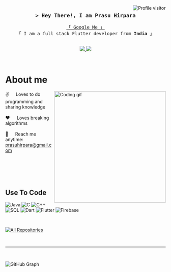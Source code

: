 <a href="https://komarev.com/ghpvc/?username=alsiam">
  <img align="right" src="https://komarev.com/ghpvc/?username=PrasuHirapara&label=Visitors&color=0e75b6&style=flat" alt="Profile visitor" />
</a>

<!-- Intro  -->
<h3 align="center">
        <samp>&gt; Hey There!, I am Prasu Hirpara
        </samp>
</h3>


<p align="center"> 
  <samp>
    <a href="https://www.google.com/search?q=Prasu Hirpara">「 Google Me 」</a>
    <br>
    「 I am a full stack Flutter developer from <b>India</b> 」
    <br>
    <br>
  </samp>
</p>

<p align="center">
 <a href="https://www.linkedin.com/in/prasu-hirpara-130575247/" target="_blank">
  <img src="https://img.shields.io/badge/LinkedIn-0077B5?style=for-the-badge&logo=linkedin&logoColor=white" />
 </a>
 <a href="https://www.instagram.com/prasu_hirpara/" target="_blank">
  <img src="https://img.shields.io/badge/Instagram-fe4164?style=for-the-badge&logo=instagram&logoColor=white"  />
 </a> 
</p>
<br />

<!-- About Section -->
 # About me
 
<p>
 <img align="right" width="350" src="/assets/programmer.gif" alt="Coding gif" />
  
 ✌️ &emsp; Loves to do programming and sharing knowledge <br/><br/>
 ❤️ &emsp; Loves breaking algorithms<br/><br/>
 📧 &emsp; Reach me anytime: prasuhirpara@gmail.com<br/><br/>

</p>

<br/>
<br/>
<br/>

## Use To Code
![Java](https://img.shields.io/badge/Java-007396?style=for-the-badge&labelColor=black)
![C](https://img.shields.io/badge/C-A8B9CC?style=for-the-badge&labelColor=black)
![C++](https://img.shields.io/badge/C++-00599C?style=for-the-badge&labelColor=black)
![SQL](https://img.shields.io/badge/SQL-CC2927?style=for-the-badge&labelColor=black&logo=mysql)
![Dart](https://img.shields.io/badge/Dart-0175C2?style=for-the-badge&labelColor=black&logo=dart&logoColor=0175C2)
![Flutter](https://img.shields.io/badge/Flutter-02569B?style=for-the-badge&labelColor=black&logo=flutter&logoColor=02569B)
![Firebase](https://img.shields.io/badge/Firebase-FFCA28?style=for-the-badge&labelColor=black&logo=firebase&logoColor=FFCA28)

<br/>

<p align="left">
  <a href="https://github.com/PrasuHirapara?tab=repositories" target="_blank"><img alt="All Repositories" title="All Repositories" src="https://img.shields.io/badge/-All%20Repos-2962FF?style=for-the-badge&logo=koding&logoColor=white"/></a>
</p>

<br/>
<hr/>
<br/>

![GitHub Graph](https://github-readme-activity-graph.vercel.app/graph?username=PrasuHirapara&custom_title=Prasu%Hirapara's%20GitHub%20Activity%20Graph&bg_color=0D1117&color=7F3FBF&line=7F3FBF&point=7F3FBF&area_color=FFFFFF&title_color=FFFFFF&area=true)
